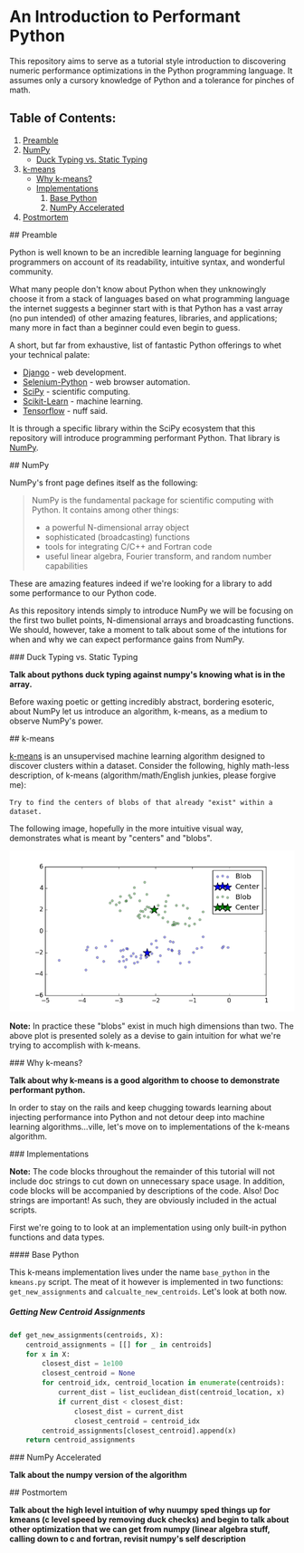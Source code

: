 # An Introduction to Performant Python

This repository aims to serve as a tutorial style introduction to discovering numeric performance optimizations in the Python programming language. It assumes only a cursory knowledge of Python and a tolerance for pinches of math.

## Table of Contents:
1. [Preamble](#preamble)
2. [NumPy](#numpy)
    * [Duck Typing vs. Static Typing](#duck_v_static)
3. [k-means](#kmeans)
    * [Why k-means?](#whyk)
    * [Implementations](#implementations)
        1. [Base Python](#base_python)
        2. [NumPy Accelerated](#np_accel)
4. [Postmortem](#postmortem)

<a name="preamble">
## Preamble
</a>

Python is well known to be an incredible learning language for beginning programmers on account of its readability, intuitive syntax, and wonderful community.

What many people don't know about Python when they unknowingly choose it from a stack of languages based on what programming language the internet suggests a beginner start with is that Python has a vast array (no pun intended) of other amazing features, libraries, and applications; many more in fact than a beginner could even begin to guess.

A short, but far from exhaustive, list of fantastic Python offerings to whet your technical palate:
* [Django](https://www.djangoproject.com/) - web development.
* [Selenium-Python](http://selenium-python.readthedocs.io/) - web browser automation.
* [SciPy](https://www.scipy.org/) - scientific computing.
* [Scikit-Learn](http://scikit-learn.org/stable/) - machine learning.
* [Tensorflow](https://www.tensorflow.org/) - nuff said.

It is through a specific library within the SciPy ecosystem that this repository will introduce programming performant Python. That library is [NumPy](http://www.numpy.org/).

<a name="numpy">
## NumPy 
</a>

NumPy's front page defines itself as the following:

> NumPy is the fundamental package for scientific computing with Python. It contains among other things:
> * a powerful N-dimensional array object
> * sophisticated (broadcasting) functions
> * tools for integrating C/C++ and Fortran code
> * useful linear algebra, Fourier transform, and random number capabilities

These are amazing features indeed if we're looking for a library to add some performance to our Python code.

As this repository intends simply to introduce NumPy we will be focusing on the first two bullet points, N-dimensional arrays and broadcasting functions. We should, however, take a moment to talk about some of the intutions for when and why we can expect performance gains from NumPy.

<a name="duck_v_static">
### Duck Typing vs. Static Typing
</a>

**Talk about pythons duck typing against numpy's knowing what is in the array.**

Before waxing poetic or getting incredibly abstract, bordering esoteric, about NumPy let us introduce an algorithm, k-means, as a medium to observe NumPy's power.

<a name="kmeans">
## k-means
</a>

[k-means](https://en.wikipedia.org/wiki/K-means_clustering) is an unsupervised machine learning algorithm designed to discover clusters within a dataset. Consider the following, highly math-less description, of k-means (algorithm/math/English junkies, please forgive me):

    Try to find the centers of blobs of that already "exist" within a dataset.

The following image, hopefully in the more intuitive visual way, demonstrates what is meant by "centers" and "blobs".

![Example Clustering](images/example_clustering.png)

**Note:** In practice these "blobs" exist in much high dimensions than two. The above plot is presented solely as a devise to gain intuition for what we're trying to accomplish with k-means.

<a name="whyk">
### Why k-means?
</a>

**Talk about why k-means is a good algorithm to choose to demonstrate performant python.**

In order to stay on the rails and keep chugging towards learning about injecting performance into Python and not detour deep into machine learning algorithms...ville, let's move on to implementations of the k-means algorithm.

<a name="implementations">
### Implementations
</a>


**Note:** The code blocks throughout the remainder of this tutorial will not include doc strings to cut down on unnecessary space usage. In addition, code blocks will be accompanied by descriptions of the code. Also! Doc strings are important! As such, they are obviously included in the actual scripts.

First we're going to to look at an implementation using only built-in python functions and data types.

<a name="base_python">
#### Base Python
</a>

This k-means implementation lives under the name `base_python` in the `kmeans.py` script. The meat of it however is implemented in two functions: `get_new_assignments` and `calcualte_new_centroids`. Let's look at both now.

##### Getting New Centroid Assignments
```python
def get_new_assignments(centroids, X):
    centroid_assignments = [[] for _ in centroids]
    for x in X:
        closest_dist = 1e100
        closest_centroid = None
        for centroid_idx, centroid_location in enumerate(centroids):
            current_dist = list_euclidean_dist(centroid_location, x)
            if current_dist < closest_dist:
                closest_dist = current_dist
                closest_centroid = centroid_idx
        centroid_assignments[closest_centroid].append(x)
    return centroid_assignments
```

<a name="np_accel">
### NumPy Accelerated
</a>

**Talk about the numpy version of the algorithm**

<a name="postmortem">
## Postmortem
</a>

**Talk about the high level intuition of why nuumpy sped things up for kmeans (c level speed by removing duck checks) and begin to talk about other optimization that we can get from numpy (linear algebra stuff, calling down to c and fortran, revisit numpy's self description**
